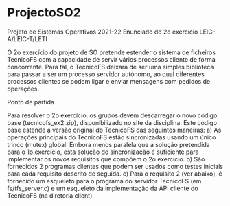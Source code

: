 # ProjectoSO2

Projeto de Sistemas Operativos 2021-22
Enunciado do 2o exercício LEIC-A/LEIC-T/LETI

O 2o exercício do projeto de SO pretende estender o sistema de ficheiros TecnicoFS com a capacidade de servir vários processos cliente de forma concorrente.
Para tal, o TecnicoFS deixará de ser uma simples biblioteca para passar a ser um processo servidor autónomo, ao qual diferentes processos clientes se podem ligar e enviar mensagens com pedidos de operações.

Ponto de partida

Para resolver o 2o exercício, os grupos devem descarregar o novo código base (tecnicofs_ex2.zip), disponibilizado no site da disciplina.
Este código base estende a versão original do TecnicoFS das seguintes maneiras:
a) As operações principais do TecnicoFS estão sincronizadas usando um único trinco (mutex) global. Embora menos paralela que a solução pretendida para o 1o exercício, esta solução de sincronização é suficiente para implementar os novos
requisitos que compõem o 2o exercício.
b) São fornecidos 2 programas clientes que podem ser usados como testes iniciais
para cada requisito descrito de seguida.
c) Para o requisito 2 (ver abaixo), é fornecido um esqueleto para o programa do
servidor TecnicoFS (em fs/tfs_server.c) e um esqueleto da implementação da API cliente do TecnicoFS (na diretoria client).
